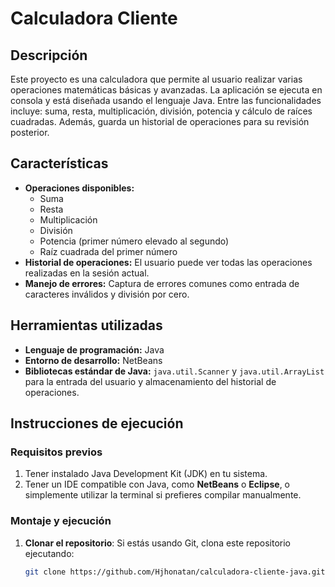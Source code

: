 # Calculadora Cliente

## Descripción

Este proyecto es una calculadora que permite al usuario realizar varias operaciones matemáticas básicas y avanzadas. La aplicación se ejecuta en consola y está diseñada usando el lenguaje Java. Entre las funcionalidades incluye: suma, resta, multiplicación, división, potencia y cálculo de raíces cuadradas. Además, guarda un historial de operaciones para su revisión posterior.

## Características
- **Operaciones disponibles:**
  - Suma
  - Resta
  - Multiplicación
  - División
  - Potencia (primer número elevado al segundo)
  - Raíz cuadrada del primer número
- **Historial de operaciones:** El usuario puede ver todas las operaciones realizadas en la sesión actual.
- **Manejo de errores:** Captura de errores comunes como entrada de caracteres inválidos y división por cero.

## Herramientas utilizadas

- **Lenguaje de programación:** Java
- **Entorno de desarrollo:** NetBeans 
- **Bibliotecas estándar de Java:** `java.util.Scanner` y `java.util.ArrayList` para la entrada del usuario y almacenamiento del historial de operaciones.

## Instrucciones de ejecución

### Requisitos previos

1. Tener instalado Java Development Kit (JDK) en tu sistema.
2. Tener un IDE compatible con Java, como **NetBeans** o **Eclipse**, o simplemente utilizar la terminal si prefieres compilar manualmente.

### Montaje y ejecución

1. **Clonar el repositorio**: Si estás usando Git, clona este repositorio ejecutando:
   ```bash
   git clone https://github.com/Hjhonatan/calculadora-cliente-java.git
